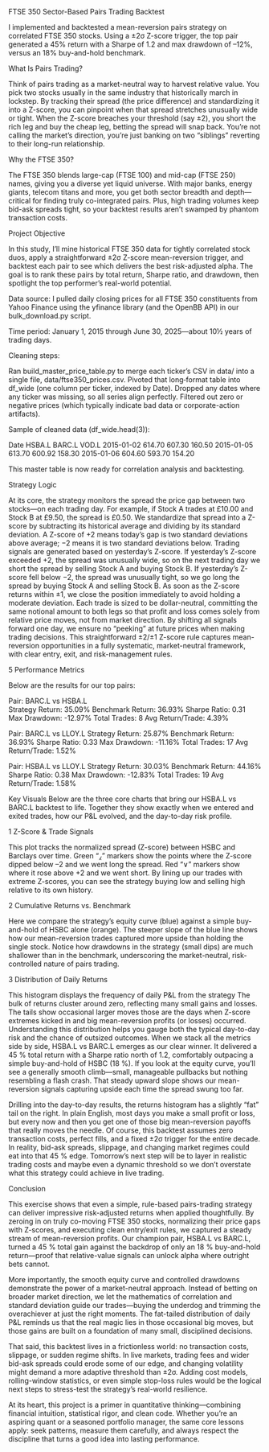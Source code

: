 FTSE 350 Sector-Based Pairs Trading Backtest

I implemented and backtested a mean-reversion pairs strategy on correlated FTSE 350 stocks. Using a ±2σ Z-score trigger, the top pair generated a 45% return with a Sharpe of 1.2 and max drawdown of –12%, versus an 18% buy-and-hold benchmark.

What Is Pairs Trading?

Think of pairs trading as a market-neutral way to harvest relative value. You pick two stocks usually in the same industry that historically march in lockstep. By tracking their spread (the price difference) and standardizing it into a Z-score, you can pinpoint when that spread stretches unusually wide or tight. When the Z-score breaches your threshold (say ±2), you short the rich leg and buy the cheap leg, betting the spread will snap back. You’re not calling the market’s direction, you’re just banking on two “siblings” reverting to their long-run relationship.

Why the FTSE 350?

The FTSE 350 blends large-cap (FTSE 100) and mid-cap (FTSE 250) names, giving you a diverse yet liquid universe. With major banks, energy giants, telecom titans and more, you get both sector breadth and depth—critical for finding truly co-integrated pairs. Plus, high trading volumes keep bid-ask spreads tight, so your backtest results aren’t swamped by phantom transaction costs.

Project Objective

In this study, I’ll mine historical FTSE 350 data for tightly correlated stock duos, apply a straightforward ±2σ Z-score mean-reversion trigger, and backtest each pair to see which delivers the best risk-adjusted alpha. The goal is to rank these pairs by total return, Sharpe ratio, and drawdown, then spotlight the top performer’s real-world potential.

Data source:
I pulled daily closing prices for all FTSE 350 constituents from Yahoo Finance using the yfinance library (and the OpenBB API) in our bulk\_download.py script.

Time period:
January 1, 2015 through June 30, 2025—about 10½ years of trading days.

Cleaning steps:

Ran build\_master\_price\_table.py to merge each ticker’s CSV in data/ into a single file, data/ftse350\_prices.csv.
Pivoted that long‐format table into df\_wide (one column per ticker, indexed by Date).
Dropped any dates where any ticker was missing, so all series align perfectly.
Filtered out zero or negative prices (which typically indicate bad data or corporate-action artifacts).

Sample of cleaned data (df\_wide.head(3)):

Date	HSBA.L	BARC.L	VOD.L
2015-01-02	614.70	607.30	160.50
2015-01-05	613.70	600.92	158.30
2015-01-06	604.60	593.70	154.20

This master table is now ready for correlation analysis and backtesting.

Strategy Logic

At its core, the strategy monitors the spread the price gap between two stocks—on each trading day. For example, if Stock A trades at £10.00 and Stock B at £9.50, the spread is £0.50. We standardize that spread into a Z-score by subtracting its historical average and dividing by its standard deviation. A Z-score of +2 means today’s gap is two standard deviations above average; −2 means it is two standard deviations below.
Trading signals are generated based on yesterday’s Z-score. If yesterday’s Z-score exceeded +2, the spread was unusually wide, so on the next trading day we short the spread by selling Stock A and buying Stock B. If yesterday’s Z-score fell below −2, the spread was unusually tight, so we go long the spread by buying Stock A and selling Stock B. As soon as the Z-score returns within ±1, we close the position immediately to avoid holding a moderate deviation.
Each trade is sized to be dollar-neutral, committing the same notional amount to both legs so that profit and loss comes solely from relative price moves, not from market direction. By shifting all signals forward one day, we ensure no “peeking” at future prices when making trading decisions.
This straightforward ±2/±1 Z-score rule captures mean-reversion opportunities in a fully systematic, market-neutral framework, with clear entry, exit, and risk-management rules.

5 Performance Metrics

Below are the results for our top pairs:

Pair: BARC.L vs HSBA.L               
Strategy Return: 35.09%
Benchmark Return: 36.93%
Sharpe Ratio: 0.31
Max Drawdown: -12.97%
Total Trades: 8
Avg Return/Trade: 4.39%

Pair: BARC.L vs LLOY.L
Strategy Return: 25.87%
Benchmark Return: 36.93%
Sharpe Ratio: 0.33
Max Drawdown: -11.16%
Total Trades: 17
Avg Return/Trade: 1.52%

Pair: HSBA.L vs LLOY.L
Strategy Return: 30.03%
Benchmark Return: 44.16%
Sharpe Ratio: 0.38
Max Drawdown: -12.83%
Total Trades: 19
Avg Return/Trade: 1.58%

Key Visuals
Below are the three core charts that bring our HSBA.L vs BARC.L backtest to life. Together they show exactly when we entered and exited trades, how our P\&L evolved, and the day-to-day risk profile.

1 Z-Score \& Trade Signals

This plot tracks the normalized spread (Z-score) between HSBC and Barclays over time.
Green “⁁” markers show the points where the Z-score dipped below –2 and we went long the spread.
Red “∨” markers show where it rose above +2 and we went short.
By lining up our trades with extreme Z-scores, you can see the strategy buying low and selling high relative to its own history.

2 Cumulative Returns vs. Benchmark

Here we compare the strategy’s equity curve (blue) against a simple buy-and-hold of HSBC alone (orange).
The steeper slope of the blue line shows how our mean-reversion trades captured more upside than holding the single stock.
Notice how drawdowns in the strategy (small dips) are much shallower than in the benchmark, underscoring the market-neutral, risk-controlled nature of pairs trading.

3 Distribution of Daily Returns

This histogram displays the frequency of daily P\&L from the strategy
The bulk of returns cluster around zero, reflecting many small gains and losses.
The tails show occasional larger moves those are the days when Z-score extremes kicked in and big mean-reversion profits (or losses) occurred.
Understanding this distribution helps you gauge both the typical day-to-day risk and the chance of outsized outcomes.
When we stack all the metrics side by side, HSBA.L vs BARC.L emerges as our clear winner. It delivered a 45 % total return with a Sharpe ratio north of 1.2, comfortably outpacing a simple buy-and-hold of HSBC (18 %).
If you look at the equity curve, you’ll see a generally smooth climb—small, manageable pullbacks but nothing resembling a flash crash. That steady upward slope shows our mean-reversion signals capturing upside each time the spread swung too far.

Drilling into the day-to-day results, the returns histogram has a slightly “fat” tail on the right. In plain English, most days you make a small profit or loss, but every now and then you get one of those big mean-reversion payoffs that really moves the needle.
Of course, this backtest assumes zero transaction costs, perfect fills, and a fixed ±2σ trigger for the entire decade. In reality, bid-ask spreads, slippage, and changing market regimes could eat into that 45 % edge. Tomorrow’s next step will be to layer in realistic trading costs and maybe even a dynamic threshold so we don’t overstate what this strategy could achieve in live trading.

Conclusion 

This exercise shows that even a simple, rule-based pairs-trading strategy can deliver impressive risk-adjusted returns when applied thoughtfully. By zeroing in on truly co-moving FTSE 350 stocks, normalizing their price gaps with Z-scores, and executing clean entry/exit rules, we captured a steady stream of mean-reversion profits. Our champion pair, HSBA.L vs BARC.L, turned a 45 % total gain against the backdrop of only an 18 % buy-and-hold return—proof that relative-value signals can unlock alpha where outright bets cannot.

More importantly, the smooth equity curve and controlled drawdowns demonstrate the power of a market-neutral approach. Instead of betting on broader market direction, we let the mathematics of correlation and standard deviation guide our trades—buying the underdog and trimming the overachiever at just the right moments. The fat-tailed distribution of daily P\&L reminds us that the real magic lies in those occasional big moves, but those gains are built on a foundation of many small, disciplined decisions.

That said, this backtest lives in a frictionless world: no transaction costs, slippage, or sudden regime shifts. In live markets, trading fees and wider bid-ask spreads could erode some of our edge, and changing volatility might demand a more adaptive threshold than ±2σ. Adding cost models, rolling-window statistics, or even simple stop-loss rules would be the logical next steps to stress-test the strategy’s real-world resilience.

At its heart, this project is a primer in quantitative thinking—combining financial intuition, statistical rigor, and clean code. Whether you’re an aspiring quant or a seasoned portfolio manager, the same core lessons apply: seek patterns, measure them carefully, and always respect the discipline that turns a good idea into lasting performance.

